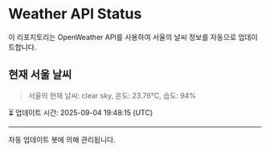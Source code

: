 
# Weather API Status

이 리포지토리는 OpenWeather API를 사용하여 서울의 날씨 정보를 자동으로 업데이트합니다.

## 현재 서울 날씨
> 서울의 현재 날씨: clear sky, 온도: 23.76°C, 습도: 94%

⏳ 업데이트 시간: 2025-09-04 19:48:15 (UTC)

---
자동 업데이트 봇에 의해 관리됩니다.
